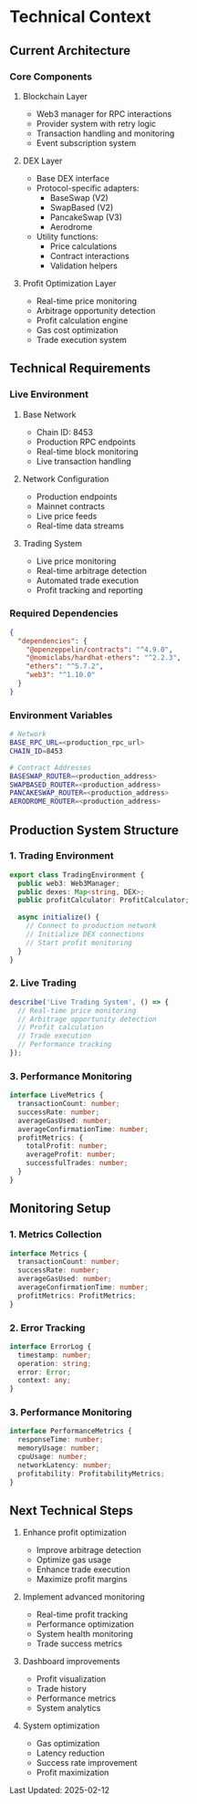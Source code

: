 # Technical Context

## Current Architecture

### Core Components
1. Blockchain Layer
   - Web3 manager for RPC interactions
   - Provider system with retry logic
   - Transaction handling and monitoring
   - Event subscription system

2. DEX Layer
   - Base DEX interface
   - Protocol-specific adapters:
     * BaseSwap (V2)
     * SwapBased (V2)
     * PancakeSwap (V3)
     * Aerodrome
   - Utility functions:
     * Price calculations
     * Contract interactions
     * Validation helpers

3. Profit Optimization Layer
   - Real-time price monitoring
   - Arbitrage opportunity detection
   - Profit calculation engine
   - Gas cost optimization
   - Trade execution system

## Technical Requirements

### Live Environment
1. Base Network
   - Chain ID: 8453
   - Production RPC endpoints
   - Real-time block monitoring
   - Live transaction handling

2. Network Configuration
   - Production endpoints
   - Mainnet contracts
   - Live price feeds
   - Real-time data streams

3. Trading System
   - Live price monitoring
   - Real-time arbitrage detection
   - Automated trade execution
   - Profit tracking and reporting

### Required Dependencies
```json
{
  "dependencies": {
    "@openzeppelin/contracts": "^4.9.0",
    "@nomiclabs/hardhat-ethers": "^2.2.3",
    "ethers": "^5.7.2",
    "web3": "^1.10.0"
  }
}
```

### Environment Variables
```bash
# Network
BASE_RPC_URL=<production_rpc_url>
CHAIN_ID=8453

# Contract Addresses
BASESWAP_ROUTER=<production_address>
SWAPBASED_ROUTER=<production_address>
PANCAKESWAP_ROUTER=<production_address>
AERODROME_ROUTER=<production_address>
```

## Production System Structure

### 1. Trading Environment
```typescript
export class TradingEnvironment {
  public web3: Web3Manager;
  public dexes: Map<string, DEX>;
  public profitCalculator: ProfitCalculator;
  
  async initialize() {
    // Connect to production network
    // Initialize DEX connections
    // Start profit monitoring
  }
}
```

### 2. Live Trading
```typescript
describe('Live Trading System', () => {
  // Real-time price monitoring
  // Arbitrage opportunity detection
  // Profit calculation
  // Trade execution
  // Performance tracking
});
```

### 3. Performance Monitoring
```typescript
interface LiveMetrics {
  transactionCount: number;
  successRate: number;
  averageGasUsed: number;
  averageConfirmationTime: number;
  profitMetrics: {
    totalProfit: number;
    averageProfit: number;
    successfulTrades: number;
  }
}
```

## Monitoring Setup

### 1. Metrics Collection
```typescript
interface Metrics {
  transactionCount: number;
  successRate: number;
  averageGasUsed: number;
  averageConfirmationTime: number;
  profitMetrics: ProfitMetrics;
}
```

### 2. Error Tracking
```typescript
interface ErrorLog {
  timestamp: number;
  operation: string;
  error: Error;
  context: any;
}
```

### 3. Performance Monitoring
```typescript
interface PerformanceMetrics {
  responseTime: number;
  memoryUsage: number;
  cpuUsage: number;
  networkLatency: number;
  profitability: ProfitabilityMetrics;
}
```

## Next Technical Steps

1. Enhance profit optimization
   - Improve arbitrage detection
   - Optimize gas usage
   - Enhance trade execution
   - Maximize profit margins

2. Implement advanced monitoring
   - Real-time profit tracking
   - Performance optimization
   - System health monitoring
   - Trade success metrics

3. Dashboard improvements
   - Profit visualization
   - Trade history
   - Performance metrics
   - System analytics

4. System optimization
   - Gas optimization
   - Latency reduction
   - Success rate improvement
   - Profit maximization

Last Updated: 2025-02-12
